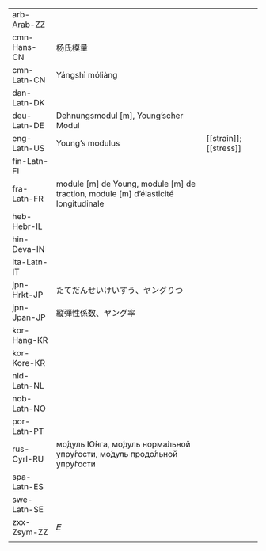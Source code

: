 | | | |
|-|-|-|
| arb-Arab-ZZ |  |  |
| cmn-Hans-CN | 杨氏模量 |  |
| cmn-Latn-CN | Yángshì móliàng |  |
| dan-Latn-DK |  |  |
| deu-Latn-DE | Dehnungsmodul [m], Young’scher Modul |  |
| eng-Latn-US | Young’s modulus | [[strain]]; [[stress]] |
| fin-Latn-FI |  |  |
| fra-Latn-FR | module [m] de Young, module [m] de traction, module [m] d’élasticité longitudinale |  |
| heb-Hebr-IL |  |  |
| hin-Deva-IN |  |  |
| ita-Latn-IT |  |  |
| jpn-Hrkt-JP | たてだんせいけいすう、ヤングりつ |  |
| jpn-Jpan-JP | 縦弾性係数、ヤング率 |  |
| kor-Hang-KR |  |  |
| kor-Kore-KR |  |  |
| nld-Latn-NL |  |  |
| nob-Latn-NO |  |  |
| por-Latn-PT |  |  |
| rus-Cyrl-RU | мо́дуль Ю́нга, мо́дуль норма́льной упру́гости, мо́дуль продо́льной упру́гости |  |
| spa-Latn-ES |  |  |
| swe-Latn-SE |  |  |
| zxx-Zsym-ZZ | 𝐸 |  |
|  |  |  |
